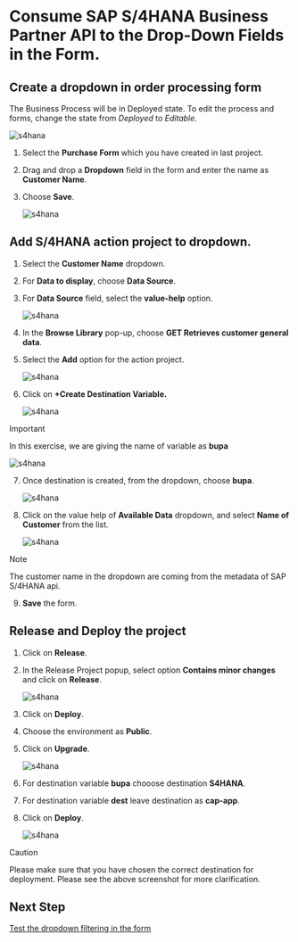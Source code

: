 # Consume SAP S/4HANA Business Partner API to the Drop-Down Fields in the Form.

## Create a dropdown in order processing form

The Business Process will be in Deployed state. To edit the process and forms, change the state from *Deployed* to *Editable*.

![s4hana](./images/editable.png)

1. Select the **Purchase Form** which you have created in last project.

2. Drag and drop a **Dropdown** field in the form and enter the name as **Customer Name**.

3. Choose **Save**.

    ![s4hana](../s4hana/images/form.png)


## Add S/4HANA action project to dropdown.

1. Select the **Customer Name** dropdown.

2. For **Data to display**, choose **Data Source**.

3. For **Data Source** field, select the **value-help** option.

    ![s4hana](../s4hana/images/chosesource.png)

4. In the **Browse Library** pop-up, choose **GET Retrieves customer general data**.

5. Select the **Add** option for the action project.

    ![s4hana](../s4hana/images/chooseaction.png)

6. Click on **+Create Destination Variable.**

    ![s4hana](../s4hana/images/createdest.png)

> [!IMPORTANT]  
> In this exercise, we are giving the name of variable as **bupa**

![s4hana](../s4hana/images/createbupa.png)

7. Once destination is created, from the dropdown, choose **bupa**.

    ![s4hana](../s4hana/images/bupa.png)

8. Click on the value help of **Available Data** dropdown, and select **Name of Customer** from the list.

    ![s4hana](../s4hana/images/customername.png)

> [!NOTE]  
> The customer name in the dropdown are coming from the metadata of SAP S/4HANA api.

9. **Save** the form.

## Release and Deploy the project

1. Click on **Release**.

2. In the Release Project popup, select option **Contains minor changes** and click on **Release**.

    ![s4hana](../s4hana/images/release1.png)

3. Click on **Deploy**.

4. Choose the environment as **Public**.

5. Click on **Upgrade**.

    ![s4hana](../s4hana/images/release2.png)

6. For destination variable **bupa** chooose destination **S4HANA**.

7. For destination variable **dest** leave destination as **cap-app**.

8. Click on **Deploy**.

    ![s4hana](../s4hana/images/dest.png)

> [!CAUTION]
> Please make sure that you have chosen the correct destination for deployment. Please see the above screenshot for more clarification.

## Next Step

[Test the dropdown filtering in the form](../s4hane2e/README.md)




